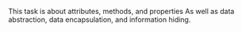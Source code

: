 This task is about attributes, methods, and properties
As well as  data abstraction, data encapsulation, and information hiding.
